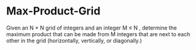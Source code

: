 # Max-Product-Grid
Given an N × N grid of integers and an integer M ≤ N , determine the maximum product that can be made from M integers that are next to each other in the grid (horizontally, vertically, or diagonally.)
